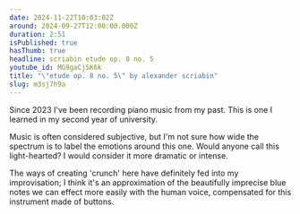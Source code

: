```yaml
---
date: 2024-11-22T10:03:02Z
around: 2024-09-27T12:00:00.000Z
duration: 2:51
isPublished: true
hasThumb: true
headline: scriabin etude op. 8 no. 5
youtube_id: MG9gaCjSK6k
title: "\"etude op. 8 no. 5\" by alexander scriabin"
slug: m3sj7h9a
---
```

Since 2023 I've been recording piano music from my past. This is one I learned in my second year of university.

Music is often considered subjective, but I'm not sure how wide the spectrum is to label the emotions around this one. Would anyone call this light-hearted? I would consider it more dramatic or intense.

The ways of creating 'crunch' here have definitely fed into my improvisation; I think it's an approximation of the beautifully imprecise blue notes we can effect more easily with the human voice, compensated for this instrument made of buttons.
